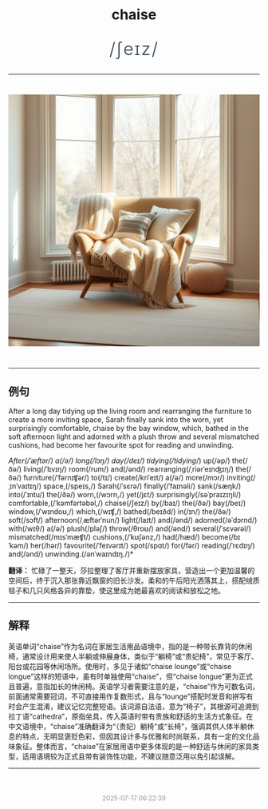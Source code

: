 <div align="center">

# chaise

<div style="margin: 30px 0;">
<h1 style="font-size: 2.5em; font-weight: 300; letter-spacing: 2px; margin: 0; color: #2c3e50;">
/ʃeɪz/
</h1>
</div>

</div>

---

<div align="center" style="margin: 40px 0;">

![chaise](images/chaise.png)

</div>

---

## 例句

After a long day tidying up the living room and rearranging the furniture to create a more inviting space, Sarah finally sank into the worn, yet surprisingly comfortable, chaise by the bay window, which, bathed in the soft afternoon light and adorned with a plush throw and several mismatched cushions, had become her favourite spot for reading and unwinding.

*After(/ˈæftər/) a(/ə/) long(/lɔŋ/) day(/deɪ/) tidying(/tidying*/) up(/əp/) the(/ðə/) living(/ˈlɪvɪŋ/) room(/rum/) and(/ənd/) rearranging(/ˌriərˈeɪnʤɪŋ/) the(/ðə/) furniture(/ˈfərnɪʧər/) to(/tɪ/) create(/kriˈeɪt/) a(/ə/) more(/mɔr/) inviting(/ˌɪnˈvaɪtɪŋ/) space,(/speɪs,/) Sarah(/ˈsɛrə/) finally(/ˈfaɪnəli/) sank(/sæŋk/) into(/ˈɪntu/) the(/ðə/) worn,(/wɔrn,/) yet(/jɛt/) surprisingly(/səˈpraɪzɪŋli/) comfortable,(/ˈkəmfərtəbəl,/) chaise(/ʃeɪz/) by(/baɪ/) the(/ðə/) bay(/beɪ/) window,(/ˈwɪndoʊ,/) which,(/wɪʧ,/) bathed(/beɪðd/) in(/ɪn/) the(/ðə/) soft(/sɔft/) afternoon(/ˌæftərˈnun/) light(/laɪt/) and(/ənd/) adorned(/əˈdɔrnd/) with(/wɪθ/) a(/ə/) plush(/pləʃ/) throw(/θroʊ/) and(/ənd/) several(/ˈsɛvərəl/) mismatched(/mɪsˈmæʧt/) cushions,(/ˈkʊʃənz,/) had(/hæd/) become(/bɪˈkəm/) her(/hər/) favourite(/ˈfeɪvərɪt/) spot(/spɑt/) for(/fər/) reading(/ˈrɛdɪŋ/) and(/ənd/) unwinding.(/ənˈwaɪndɪŋ./)*

**翻译：** 忙碌了一整天，莎拉整理了客厅并重新摆放家具，营造出一个更加温馨的空间后，终于沉入那张靠近飘窗的旧长沙发。柔和的午后阳光洒落其上，搭配绒质毯子和几只风格各异的靠垫，使这里成为她最喜欢的阅读和放松之地。

---

## 解释

英语单词“chaise”作为名词在家居生活用品语境中，指的是一种带长靠背的休闲椅，通常设计用来使人半躺或伸展身体，类似于“躺椅”或“贵妃椅”，常见于客厅、阳台或花园等休闲场所。使用时，多见于诸如“chaise lounge”或“chaise longue”这样的短语中，虽有时单独使用“chaise”，但“chaise longue”更为正式且普遍，意指加长的休闲椅。英语学习者需要注意的是，“chaise”作为可数名词，前面通常需要冠词，不可直接用作复数形式，且与“lounge”搭配时发音和拼写有时会产生混淆，建议记忆完整短语。该词源自法语，意为“椅子”，其根源可追溯到拉丁语“cathedra”，原指坐具，传入英语时带有贵族和舒适的生活方式象征。在中文语境中，“chaise”准确翻译为“（贵妃）躺椅”或“长椅”，强调其供人体半躺休息的特点，无明显褒贬色彩，但因其设计多与优雅和时尚联系，具有一定的文化品味象征。整体而言，“chaise”在家居用语中更多体现的是一种舒适与休闲的家具类型，适用语境较为正式且带有装饰性功能，不建议随意泛用以免引起误解。


---

<div align="center" style="margin-top: 50px;">
<small style="color: #999; font-size: 0.9em;">2025-07-17 06:22:39</small>
</div>
